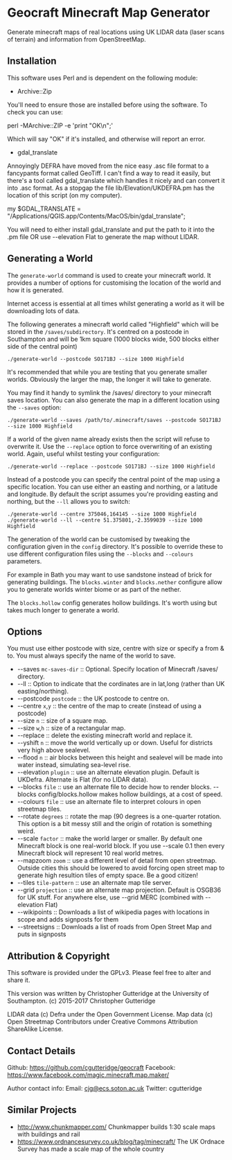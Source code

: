 # Geocraft Minecraft Map Generator

Generate minecraft maps of real locations using UK LIDAR data (laser scans of 
terrain) and information from OpenStreetMap.

## Installation

This software uses Perl and is dependent on the following module:

* Archive::Zip

You'll need to ensure those are installed before using the software. To check you can use:

perl -MArchive::ZIP -e 'print "OK\n";'

Which will say "OK" if it's installed, and otherwise will report an error.

* gdal_translate

Annoyingly DEFRA have moved from the nice easy .asc file format to a fancypants format called GeoTiff. I can't find a way to read it easily, but there's a tool called gdal_translate which handles it nicely and can convert it into .asc format. As a stopgap the file lib/Elevation/UKDEFRA.pm has the location of this script (on my computer). 

my $GDAL_TRANSLATE = "/Applications/QGIS.app/Contents/MacOS/bin/gdal_translate";

You will need to either install gdal_translate and put the path to it into the .pm file OR use --elevation Flat to generate the map without LIDAR. 


## Generating a World

The `generate-world` command is used to create your minecraft world. It provides 
a number of options for customising the location of the world and how it is 
generated.

Internet access is essential at all times whilst generating a world as it 
will be downloading lots of data.

The following generates a minecraft world called "Highfield" which will be stored 
in the `/saves/subdirectory`. It's centred on 
a postcode in Southampton and will be 1km square (1000 blocks wide, 500 blocks either side 
of the central point)

```
./generate-world --postcode SO171BJ --size 1000 Highfield
```

It's recommended that while you are testing that you generate smaller worlds. Obviously 
the larger the map, the longer it will take to generate.

You may find it handy to symlink the /saves/ directory to your minecraft saves location. 
You can also generate the map in a different location using the ``--saves`` option:

```
./generate-world --saves /path/to/.minecraft/saves --postcode SO171BJ --size 1000 Highfield
```

If a world of the given name already exists then the script will refuse to overwrite it. 
Use the ``--replace`` option to force overwriting of an existing world. Again, useful 
whilst testing your configuration:

```
./generate-world --replace --postcode SO171BJ --size 1000 Highfield
```

Instead of a postcode you can specify the central point of the map using a specific 
location. You can use either an easting and northing, or a latitude and longitude. 
By default the script assumes you're providing easting and northing, but the 
`--ll` allows you to switch:

```
./generate-world --centre 375046,164145 --size 1000 Highfield
./generate-world --ll --centre 51.375801,-2.3599039 --size 1000 Highfield
```

The generation of the world can be customised by tweaking the configuration 
given in the `config` directory. It's possible to override these to use different 
configuration files using the ``--blocks`` and ``--colours`` parameters. 

For example in Bath you may want to use sandstone instead of brick for generating 
buildings. The ``blocks.winter`` and ``blocks.nether`` configure allow you to 
generate worlds winter biome or as part of the nether.

The ``blocks.hollow`` config generates hollow buildings. It's worth using but 
takes much longer to generate a world.

## Options

You must use either postcode with size, centre with size or specify a from & to. You must always specify the name of the world to save.

* --saves `mc-saves-dir`  :: Optional. Specify location of Minecraft /saves/ directory.
* --ll :: Option to indicate that the cordinates are in lat,long (rather than UK easting/northing).
* --postcode `postcode` :: the UK postcode to centre on.
* --centre `x`,`y` :: the centre of the map to create (instead of using a postcode)
* --size `n` :: size of a square map.
* --size `w`,`h` :: size of a rectangular map.
* --replace :: delete the existing minecraft world and replace it.
* --yshift `n` :: move the world vertically up or down. Useful for districts very high above sealevel.
* --flood `n` :: air blocks between this height and sealevel will be made into water instead, simulating sea-level rise.
* --elevation `plugin` :: use an alternate elevation plugin. Default is UKDefra. Alternate is Flat (for no LIDAR data).
* --blocks `file` :: use an alternate file to decide how to render blocks. --blocks config/blocks.hollow makes hollow buildings, at a cost of speed.
* --colours `file` :: use an alternate file to interpret colours in open streetmap tiles.
* --rotate `degrees` :: rotate the map (90 degrees is a one-quarter rotation. This option is a bit messy still and the origin of rotation is something weird. 
* --scale `factor` :: make the world larger or smaller. By default one Minecraft block is one real-world block. If you use --scale 0.1 then every Minecraft block will represent 10 real world metres.
* --mapzoom `zoom` :: use a different level of detail from open streetmap. Outside cities this should be lowered to avoid forcing open street map to generate high resultion tiles of empty space. Be a good citizen!
* --tiles `tile-pattern` :: use an alternate map tile server.
* --grid `projection` :: use an alternate map projection. Default is OSGB36 for UK stuff. For anywhere else, use --grid MERC (combined with --elevation Flat)
* --wikipoints :: Downloads a list of wikipedia pages with locations in scope and adds signposts for them
* --streetsigns :: Downloads a list of roads from Open Street Map and puts in signposts 

## Attribution & Copyright

This software is provided under the GPLv3. Please feel free to alter and share it.

This version was written by Christopher Gutteridge at the University of Southampton.
(c) 2015-2017 Christopher Gutteridge

LIDAR data (c) Defra under the Open Government License.
Map data (c) Open Streetmap Contributors under Creative Commons Attribution ShareAlike License.

## Contact Details

Github: https://github.com/cgutteridge/geocraft
Facebook: https://www.facebook.com/magic.minecraft.map.maker/

Author contact info:
Email: cjg@ecs.soton.ac.uk
Twitter: cgutteridge

## Similar Projects

* http://www.chunkmapper.com/ Chunkmapper builds 1:30 scale maps with buildings and rail
* https://www.ordnancesurvey.co.uk/blog/tag/minecraft/ The UK Ordnace Survey has made a scale map of the whole country
